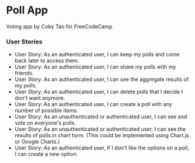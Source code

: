 # Poll App
Voting app by Coby Tao for FreeCodeCamp

### User Stories
* User Story: As an authenticated user, I can keep my polls and come back later to access them.
* User Story: As an authenticated user, I can share my polls with my friends.
* User Story: As an authenticated user, I can see the aggregate results of my polls.
* User Story: As an authenticated user, I can delete polls that I decide I don't want anymore.
* User Story: As an authenticated user, I can create a poll with any number of possible items.
* User Story: As an unauthenticated or authenticated user, I can see and vote on everyone's polls.
* User Story: As an unauthenticated or authenticated user, I can see the results of polls in chart form. (This could be implemented using Chart.js or Google Charts.)
* User Story: As an authenticated user, if I don't like the options on a poll, I can create a new option.
